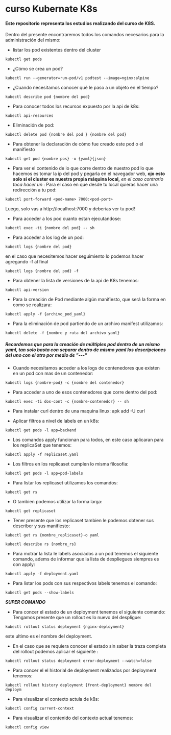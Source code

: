 # curso Kubernate K8s
#### Este repositorio representa los estudios realizando del curso de K8S.

Dentro del presente encontraremos todos los comandos necesarios para la administración del mismo:
* listar los pod existentes dentro del cluster
```
kubectl get pods
```

* ¿Cómo se crea un pod?
```
kubectl run --generator=run-pod/v1 podtest --image=nginx:alpine
```

* ¿Cuando necesitamos conocer qué le paso a un objeto en el tiempo?
```
kubectl describe pod {nombre del pod}
```

* Para conocer todos los recursos expuesto por la api de k8s:
```
kubectl api-resources
```

* Eliminación de pod: 
```
kubectl delete pod {nombre del pod } {nombre del pod}
```

* Para obtener la declaración de cómo fue creado este pod o el manifiesto 
```
kubectl get pod {nombre pos} -o {yaml}{json}
```

* Para ver el contenido de lo que corre dentro de nuestro pod lo que hacemos es tomar la ip del pod y pegarla en el navegador web, **ojo esto solo si el cluster es nuestra propia máquina local,** *en el caso contrario toca hacer un* :
Para el caso en que desde tu local quieras hacer una redirección a tu pod: 
```
kubectl port-forward <pod-name> 7000:<pod-port>
```

Luego, solo vas a http://localhost:7000 y deberías ver tu pod!

* Para acceder a los pod cuanto estan ejecutandose:
 ```
 kubectl exec -ti {nombre del pod} -- sh
 ```

 * Para acceder a los log de un pod: 
```
kubectl logs {nombre del pod} 
```
en el caso que necesitemos hacer seguimiento lo podemos hacer agregando -f al final
```
kubectl logs {nombre del pod} -f 
```

* Para obtener la lista de versiones de la api de K8s tenemos:
```
kubectl api-version
```

* Para la creación de Pod mediante algún manifiesto, que será la forma en como se realizara:
```
kubectl apply -f {archivo_pod_yaml}
```

* Para la eliminación de pod partiendo de un archivo manifest utilizamos:
```
kubectl delete -f {nombre y ruta del archivo yaml}
```

##### Recordemos que para la creación de múltiples pod dentro de un mismo yaml, tan solo basta con separar dentro de mismo yaml los descripciones del uno con el otro por medio de "---"

* Cuando necesitamos acceder a los logs de contenedores que existen en un pod con mas de un contenedor:
```
kubectl logs {nombre-pod} -c {nombre del contenedor}
```

* Para acceder  a uno de esos contenedores que corre dentro del pod:
```
kubectl exec -ti dos-cont -c {nombre-contenedor} -- sh
```

* Para instalar curl dentro de una maquina linux:
apk add -U curl

* Aplicar filtros a nivel de labels en un k8s:
```
kubectl get pods -l app=backend
```

* Los comandos apply funcionan para todos, en este caso aplicaran para los replicaSet que tenemos:
```
kubectl apply -f replicaset.yaml
```

* Los filtros en los replicaset cumplen lo misma filosofia:
```
kubectl get pods -l app=pod-labels
```

* Para listar los replicaset utilizamos los comandos:
```
kubectl get rs 
```
* O tambien podemos utilizar la forma larga:
```
kubectl get replicaset
```

* Tener presente que los replicaset tambien le podemos obtener sus describer y sus manifiesto: 
```
kubectl get rs {nombre_replicaset}-o yaml
```
```
kubectl describe rs {nombre_rs}
```

* Para motrar la lista le labels asociados a un pod tenemos el siguiente comando, adems de informar que la lista de despliegues siempres es con apply:

```
kubectl apply -f deployment.yaml
```
* Para listar los pods con sus respectivos labels tenemos el comando:           
 ```
 kubectl get pods --show-labels
 ```

***SUPER COMANDO***
* Para concer el estado de un deployment tenemos el siguiente comando:
Tengamos presente que un rollout es lo nuevo del despligue:
```
kubectl rollout status deployment {nginx-deployment} 
```
este ultimo es el nombre del deployment.

* En el caso que se requiera conocer el estado sin saber la traza completa del rollout podemos aplicar el siguiente :
```
kubectl rollout status deployment error-deployment --watch=false
```

* Para concer el el historial de deployment realizados por deployment tenemos:
```
kubectl rollout history deployment {front-deployment} nombre del 
deploym
```

* Para visualizar el contexto actula de k8s:
```
kubectl config current-context
```

* Para visualizar el contenido del contexto actual tenemos:
```
kubectl config view
```